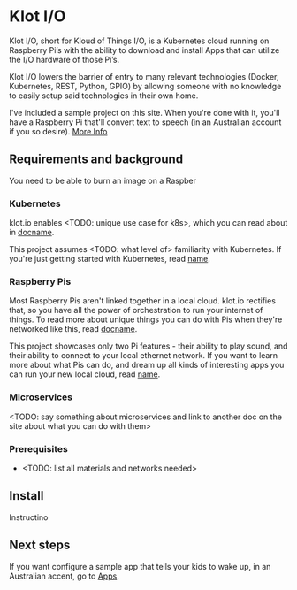 # Klot I/O

Klot I/O, short for Kloud of Things I/O, is a Kubernetes cloud running on Raspberry Pi’s with the ability to download and install Apps that can utilize the I/O hardware of those Pi’s.  

Klot I/O lowers the barrier of entry to many relevant technologies (Docker, Kubernetes, REST, Python, GPIO) by allowing someone with no knowledge to easily setup said technologies in their own home. 

I've included a sample project on this site. When you're done with it, you'll have a Raspberry Pi that'll convert text to speech (in an Australian account if you so desire). [More Info](http://klot.io)

## Requirements and background

You need to be able to burn an image on a Raspber

### Kubernetes

klot.io enables <TODO: unique use case for k8s>, which you can read about in [docname](doclink).

This project assumes <TODO: what level of> familiarity with Kubernetes. If you're just getting started with Kubernetes, read [name](link).

### Raspberry Pis

Most Raspberry Pis aren't linked together in a local cloud. klot.io rectifies that, so you have all the power of orchestration to run your internet of things. To read more about unique things you can do with Pis when they're networked like this, read [docname](doclink).

This project showcases only two Pi features - their ability to play sound, and their ability to connect to your local ethernet network. If you want to learn more about what Pis can do, and dream up all kinds of interesting apps you can run your new local cloud, read [name](link).

### Microservices

<TODO: say something about microservices and link to another doc on the site about what you can do with them>

### Prerequisites

- <TODO: list all materials and networks needed>

## Install

Instructino

## Next steps

If you want configure a sample app that tells your kids to wake up, in an Australian accent, go to [Apps](Apps.md).

